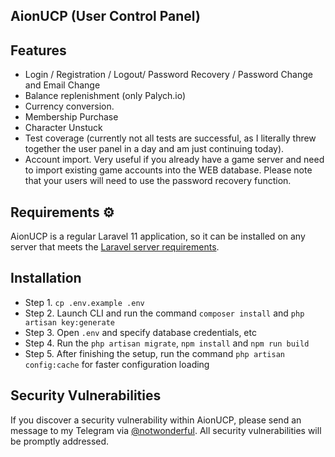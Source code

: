 ## AionUCP (User Control Panel)

## Features

- Login / Registration / Logout/ Password Recovery / Password Change and Email Change
- Balance replenishment (only Palych.io)
- Currency conversion.
- Membership Purchase
- Character Unstuck
- Test coverage (currently not all tests are successful, as I literally threw together the user panel in a day and am just continuing today).
- Account import. Very useful if you already have a game server and need to import existing game accounts into the WEB database. Please note that your users will need to use the password recovery function.

## Requirements ⚙️

AionUCP is a regular Laravel 11 application, so it can be installed on any server that meets the [Laravel server requirements](https://laravel.com/docs/11.x/deployment#server-requirements). 

## Installation

- Step 1. `cp .env.example .env`
- Step 2. Launch CLI and run the command `composer install` and `php artisan key:generate`
- Step 3. Open `.env` and specify database credentials, etc
- Step 4. Run the `php artisan migrate`, `npm install` and `npm run build`
- Step 5. After finishing the setup, run the command `php artisan config:cache` for faster configuration loading

## Security Vulnerabilities

If you discover a security vulnerability within AionUCP, please send an message to my Telegram via [@notwonderful](https://t.me/notwonderful). All security vulnerabilities will be promptly addressed.
